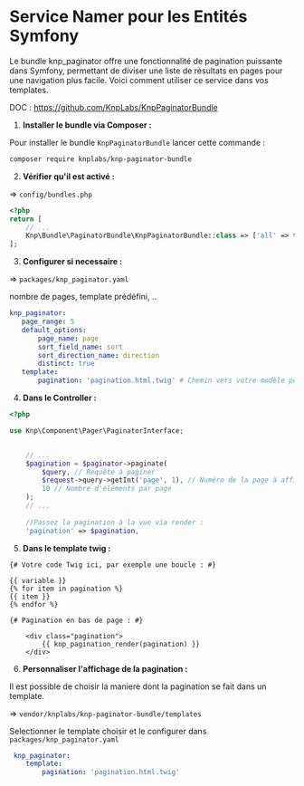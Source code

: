 # Service Namer pour les Entités Symfony

Le bundle knp_paginator offre une fonctionnalité de pagination puissante dans Symfony, permettant de diviser une liste de résultats en pages pour une navigation plus facile. Voici comment utiliser ce service dans vos templates.

DOC : https://github.com/KnpLabs/KnpPaginatorBundle

1. **Installer le bundle via Composer :**

Pour installer le bundle `KnpPaginatorBundle` lancer cette commande :

```bash
composer require knplabs/knp-paginator-bundle
```

2. **Vérifier qu'il est activé :**

 => `config/bundles.php`

```php
<?php
return [
    // ...
    Knp\Bundle\PaginatorBundle\KnpPaginatorBundle::class => ['all' => true],
];
```

3. **Configurer si necessaire :**

 => `packages/knp_paginator.yaml`

 nombre de pages, template prédéfini, ..

 ```yaml
 knp_paginator:
    page_range: 5
    default_options:
        page_name: page
        sort_field_name: sort
        sort_direction_name: direction
        distinct: true
    template:
        pagination: 'pagination.html.twig' # Chemin vers votre modèle personnalisé ( cf 6. en bas de cette doc )
 ```


4. **Dans le Controller :**

```php
<?php

use Knp\Component\Pager\PaginatorInterface;


    // ...
    $pagination = $paginator->paginate(
        $query, // Requête à paginer
        $request->query->getInt('page', 1), // Numéro de la page à afficher
        10 // Nombre d'éléments par page
    );
    // ...
    
    //Passez la pagination à la vue via render :
    'pagination' => $pagination,
```

5. **Dans le template twig :**


```twig
{# Votre code Twig ici, par exemple une boucle : #}

{{ variable }}
{% for item in pagination %}
{{ item }}
{% endfor %}

{# Pagination en bas de page : #}

    <div class="pagination">
		{{ knp_pagination_render(pagination) }}
	</div>
```


6. **Personnaliser l'affichage de la pagination :**

Il est possible de choisir la maniere dont la pagination se fait dans un template. 

 => `vendor/knplabs/knp-paginator-bundle/templates`

 Selectionner le template choisir et le configurer dans `packages/knp_paginator.yaml`

```yaml
 knp_paginator:
    template:
        pagination: 'pagination.html.twig'
```